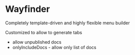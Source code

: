 # Wayfinder
Completely template-driven and highly flexible menu builder

Customized to allow to generate tabs
 * allow unpublished docs
 * onlyIncludeDocs - allow only list of docs

